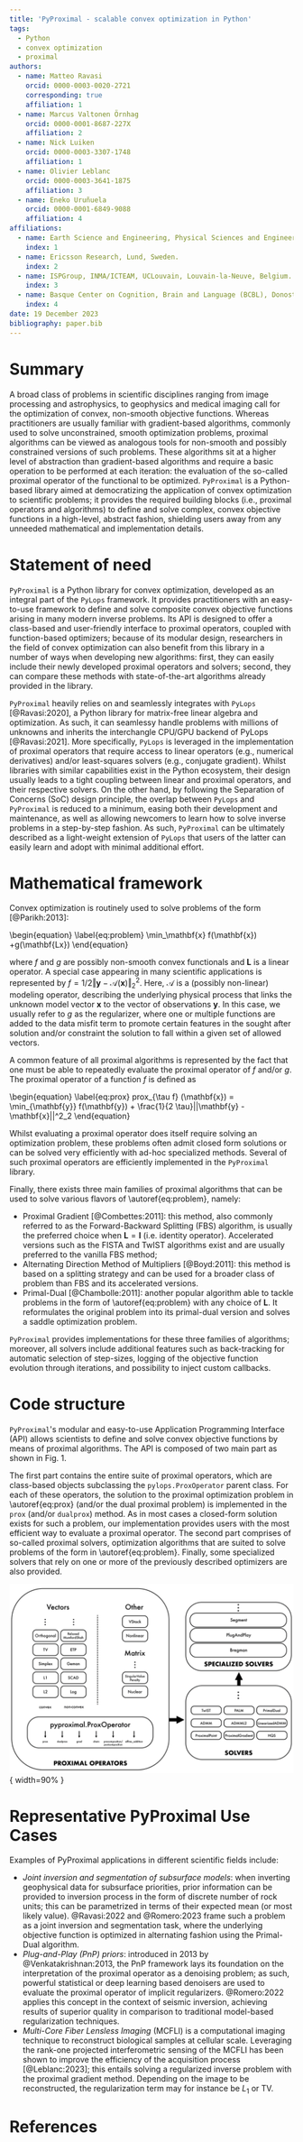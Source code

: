 ```yaml
---
title: 'PyProximal - scalable convex optimization in Python'
tags:
  - Python
  - convex optimization
  - proximal
authors:
  - name: Matteo Ravasi
    orcid: 0000-0003-0020-2721
    corresponding: true
    affiliation: 1 
  - name: Marcus Valtonen Örnhag
    orcid: 0000-0001-8687-227X
    affiliation: 2
  - name: Nick Luiken
    orcid: 0000-0003-3307-1748
    affiliation: 1 
  - name: Olivier Leblanc
    orcid: 0000-0003-3641-1875
    affiliation: 3
  - name: Eneko Uruñuela
    orcid: 0000-0001-6849-9088
    affiliation: 4
affiliations:
  - name: Earth Science and Engineering, Physical Sciences and Engineering (PSE), King Abdullah University of Science and Technology (KAUST), Thuwal, Kingdom of Saudi Arabia
    index: 1 
  - name: Ericsson Research, Lund, Sweden.
    index: 2
  - name: ISPGroup, INMA/ICTEAM, UCLouvain, Louvain-la-Neuve, Belgium.
    index: 3
  - name: Basque Center on Cognition, Brain and Language (BCBL), Donostia-San Sebastián, Spain.
    index: 4
date: 19 December 2023
bibliography: paper.bib
---
```



# Summary

A broad class of problems in scientific disciplines ranging from image processing and astrophysics, 
to geophysics and medical imaging call for the optimization of convex, non-smooth objective functions. 
Whereas practitioners are usually familiar with gradient-based algorithms, commonly used 
to solve unconstrained, smooth optimization problems, proximal algorithms can be viewed as analogous tools for 
non-smooth and possibly constrained versions of such problems. These
algorithms sit at a higher level of abstraction than gradient-based algorithms and 
require a basic operation to be performed at each iteration: the evaluation of the so-called proximal operator of the
functional to be optimized. ``PyProximal`` is a Python-based library aimed at 
democratizing the application of convex optimization to scientific problems; it provides the required 
building blocks (i.e., proximal operators and algorithms) to define and solve complex, convex objective functions
in a high-level, abstract fashion, shielding users away from any unneeded mathematical and implementation details.


# Statement of need

`PyProximal` is a Python library for convex optimization, developed as an integral part of the `PyLops` framework. 
It provides practitioners with an easy-to-use framework to define and solve composite convex objective functions 
arising in many modern inverse problems. Its API is designed to offer a class-based and user-friendly interface 
to proximal operators, coupled with function-based optimizers; because of its modular design, researchers in the field 
of convex optimization can also benefit from this library in a number of ways when developing new algorithms: first, 
they can easily include their newly developed proximal operators and solvers; second, they can compare these methods 
with state-of-the-art algorithms already provided in the library.

`PyProximal` heavily relies on and seamlessly integrates with `PyLops` [@Ravasi:2020], a Python library for matrix-free linear algebra 
and optimization. As such, it can seamlessy handle problems with millions of unknowns and inherits 
the interchangle CPU/GPU backend of PyLops [@Ravasi:2021]. More specifically, `PyLops` is leveraged in the implementation of proximal operators that require 
access to linear operators (e.g., numerical derivatives) and/or least-squares solvers 
(e.g., conjugate gradient). Whilst libraries with similar capabilities exist in the Python ecosystem, their design usually leads to a 
tight coupling between linear and proximal operators, and their respective solvers. On the other hand, by following the 
Separation of Concerns (SoC) design principle, the overlap between `PyLops` and `PyProximal` is reduced to a minimum, easing both 
their development and maintenance, as well as allowing newcomers to learn how to solve inverse problems in a step-by-step fashion. 
As such, `PyProximal` can be ultimately described as a light-weight extension of `PyLops` that users of the latter can easily 
learn and adopt with minimal additional effort.


# Mathematical framework

Convex optimization is routinely used to solve problems of the form [@Parikh:2013]:

\begin{equation}
\label{eq:problem}
\min_\mathbf{x} f(\mathbf{x}) +g(\mathbf{Lx})
\end{equation}

where $f$ and $g$ are possibly non-smooth convex functionals and $\mathbf{L}$ is a linear operator. A special case 
appearing in many scientific applications is represented by $f=1/2 \Vert \mathbf{y} - \mathcal{A}(\mathbf{x})\Vert_2^2$. 
Here, $\mathcal{A}$ is a (possibly non-linear) modeling operator, describing the underlying physical 
process that links the unknown model vector $\mathbf{x}$ to the vector of observations $\mathbf{y}$. In this case, 
we usually refer to $g$ as the regularizer, where one or multiple functions are added to the data misfit term to 
promote certain features in the sought after solution and/or constraint the solution to fall within a given set of allowed vectors.

A common feature of all proximal algorithms is represented by the fact that one must be able to repeatedly 
evaluate the proximal operator of $f$ and/or $g$. The proximal operator of a function $f$ is defined as

\begin{equation}
\label{eq:prox}
prox_{\tau f} (\mathbf{x}) = \min_{\mathbf{y}} f(\mathbf{y}) +
        \frac{1}{2 \tau}||\mathbf{y} - \mathbf{x}||^2_2
\end{equation}

Whilst evaluating a proximal operator does itself require solving an optimization problem, these problems often 
admit closed form solutions or can be solved very efficiently with ad-hoc specialized methods. Several of such proximal 
operators are efficiently implemented in the ``PyProximal`` library.

Finally, there exists three main families of proximal algorithms that can be used to solve various flavors of 
\autoref{eq:problem}, namely:

- Proximal Gradient [@Combettes:2011]: this method, also commonly referred to as the Forward-Backward Splitting (FBS)
  algorithm, is usually the preferred choice when $\mathbf{L}=\mathbf{I}$ (i.e. identity operator). Accelerated versions such 
  as the FISTA and TwIST algorithms exist and are usually preferred to the vanilla FBS method;
- Alternating Direction Method of Multipliers [@Boyd:2011]: this method is based on a splitting strategy and can be used 
  for a broader class of problem than FBS and its accelerated versions.
- Primal-Dual [@Chambolle:2011]: another popular algorithm able to tackle problems in the form of \autoref{eq:problem} with any choice of $\mathbf{L}$. 
  It reformulates the original problem into its primal-dual version and solves a saddle optimization problem.

``PyProximal`` provides implementations for these three families of algorithms; moreover, all solvers include additional features 
such as back-tracking for automatic selection of step-sizes, logging of the objective function evolution through iterations, 
and possibility to inject custom callbacks.


# Code structure

``PyProximal``'s modular and easy-to-use Application Programming Interface (API) allows scientists 
to define and solve convex objective functions by means of proximal algorithms. The API is composed of 
two main part as shown in Fig. 1. 

The first part contains the entire suite of proximal operators, which are class-based objects subclassing 
the ``pylops.ProxOperator`` parent class. For each of these operators, the solution to the proximal optimization 
problem in \autoref{eq:prox} (and/or the dual proximal problem) is implemented in the ``prox`` 
(and/or ``dualprox``) method. As in most cases a closed-form solution exists for such a problem, our
implementation provides users with the most efficient way to evaluate a proximal operator. The second part comprises
of so-called proximal solvers, optimization algorithms that are suited to solve problems of the form in \autoref{eq:problem}. 
Finally, some specialized solvers that rely on one or more of the previously described optimizers are also provided.

![Schematic representation of the ``PyProximal`` API.](figs/software.png){ width=90% }

# Representative PyProximal Use Cases

Examples of PyProximal applications in different scientific fields include:

- *Joint inversion and segmentation of subsurface models*: when inverting geophysical data for subsurface priorities, 
  prior information can be provided to inversion process in the form of discrete number of rock units; this can be 
  parametrized in terms of their expected mean (or most likely value). @Ravasi:2022 and @Romero:2023 frame such a problem 
  as a joint inversion and segmentation task, where the underlying objective function is optimized in alternating fashion 
  using the Primal-Dual algorithm.
- *Plug-and-Play (PnP) priors*: introduced in 2013 by @Venkatakrishnan:2013, the PnP framework lays its foundation on
  the interpretation of the proximal operator as a denoising problem; as such, powerful statistical or deep learning 
  based denoisers are used to evaluate the proximal operator of implicit regularizers. @Romero:2022 applies this concept
  in the context of seismic inversion, achieving results of superior quality in comparison to traditional model-based
  regularization techniques.
- *Multi-Core Fiber Lensless Imaging* (MCFLI) is a computational imaging technique to reconstruct biological 
  samples at cellular scale. Leveraging the rank-one projected interferometric sensing of the MCFLI has been shown to 
  improve the efficiency of the acquisition process [@Leblanc:2023]; this entails solving a regularized inverse problem with
  the proximal gradient method. Depending on the image to be reconstructed, the regularization term may for instance be $L_1$ or TV.

# References